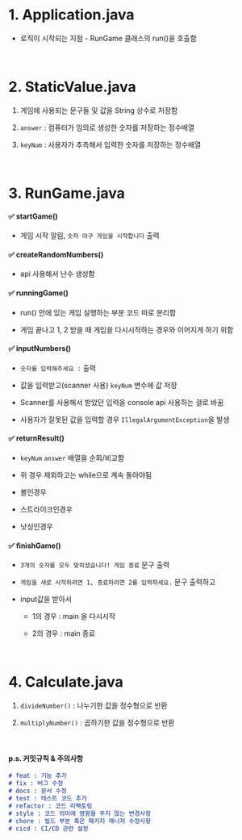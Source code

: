 # 1. Application.java

- 로직이 시작되는 지점 - RunGame 클래스의 run()을 호출함

<br>

# 2. StaticValue.java

1. 게임에 사용되는 문구들 및 값을 String 상수로 저장함

2. `answer` : 컴퓨터가 임의로 생성한 숫자를 저장하는 정수배열

3. `keyNum` : 사용자가 추측해서 입력한 숫자를 저장하는 정수배열

<br>

# 3. RunGame.java

#### ✅ startGame()

- 게임 시작 알림, `숫자 야구 게임을 시작합니다` 출력

#### ✅ createRandomNumbers()

- api 사용해서 난수 생성함

#### ✅ runningGame()

- run() 안에 있는 게임 실행하는 부분 코드 따로 분리함

- 게임 끝나고 1, 2 받을 때 게임을 다시시작하는 경우와 이어지게 하기 위함

#### ✅ inputNumbers()

- `숫자를 입력해주세요 :` 출력

- 값을 입력받고(scanner 사용) `keyNum` 변수에 값 저장

- Scanner를 사용해서 받았던 입력을 console api 사용하는 걸로 바꿈

- 사용자가 잘못된 값을 입력할 경우 `IllegalArgumentException`을 발생

#### ✅ returnResult()

- `keyNum` `answer` 배열을 순회/비교함

- 위 경우 제외하고는 while으로 계속 돌아야됨

- 볼인경우

- 스트라이크인경우

- 낫싱인경우

#### ✅ finishGame()

- `3개의 숫자를 모두 맞히셨습니다! 게임 종료` 문구 출력

- `게임을 새로 시작하려면 1, 종료하려면 2를 입력하세요.` 문구 출력하고

- input값을 받아서
  
  - 1의 경우 : main 을 다시시작
  
  - 2의 경우 : main 종료

<br>

# 4. Calculate.java

1. `divideNumber()` : 나누기한 값을 정수형으로 반환

2. `multiplyNumber()` : 곱하기한 값을 정수형으로 반환

<br>

#### p.s. 커밋규칙 & 주의사항

```markdown
# feat : 기능 추가
# fix : 버그 수정
# docs : 문서 수정
# test : 테스트 코드 추가
# refactor : 코드 리팩토링
# style : 코드 의미에 영향을 주지 않는 변경사항
# chore : 빌드 부분 혹은 패키지 매니저 수정사항
# cicd : CI/CD 관련 설정
```
